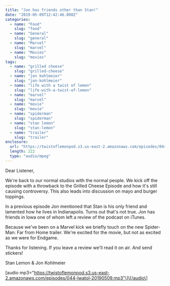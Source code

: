 ```yaml
---
title: "Jon has friends other than Stan!"
date: "2019-05-09T12:42:46.000Z"
categories:
  - name: "Food"
    slug: "food"
  - name: "General"
    slug: "general"
  - name: "Marvel"
    slug: "marvel"
  - name: "Movies"
    slug: "movies"
tags:
  - name: "grilled cheese"
    slug: "grilled-cheese"
  - name: "jon kohlmeier"
    slug: "jon-kohlmeier"
  - name: "life with a twist of lemon"
    slug: "life-with-a-twist-of-lemon"
  - name: "marvel"
    slug: "marvel"
  - name: "movie"
    slug: "movie"
  - name: "spiderman"
    slug: "spiderman"
  - name: "stan lemon"
    slug: "stan-lemon"
  - name: "trailer"
    slug: "trailer"
enclosure:
  url: "https://twistoflemonpod.s3.us-east-2.amazonaws.com/episodes/044-lwatol-20190509.mp3"
  length: 222
  type: "audio/mpeg"
---
```


Dear Listener,

We're back to our normal studios with the normal people. We kick off the episode with a throwback to the Grilled Cheese Episode and how it's still causing controversy. This also leads into discussion on mayo and burger toppings.

In a previous episode Jon mentioned that Stan is his only friend and lamented how he lives in Indianapolis. Turns out that's not true. Jon has friends in Iowa one of whom left a review of the podcast on iTunes.

Because we've been on a Marvel kick we briefly touch on the new Spider-Man: Far from Home trailer. We're excited for the movie, but not as excited as we were for Endgame.

Thanks for listening. If you leave a review we'll read it on air. And send stickers!

Stan Lemon & Jon Kohlmeier

\[audio mp3="https://twistoflemonpod.s3.us-east-2.amazonaws.com/episodes/044-lwatol-20190509.mp3"\]\[/audio\]

